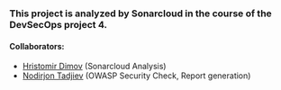 ### This project is analyzed by Sonarcloud in the course of the DevSecOps project 4.
#### Collaborators:
* [Hristomir Dimov](https://github.com/moussaka-crypto) (Sonarcloud Analysis)
* [Nodirjon Tadjiev](https://github.com/TadNodir) (OWASP Security Check, Report generation)
